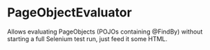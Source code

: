 PageObjectEvaluator
===================

Allows evaluating PageObjects (POJOs containing @FindBy) without starting a full Selenium test run, just feed it some HTML.

